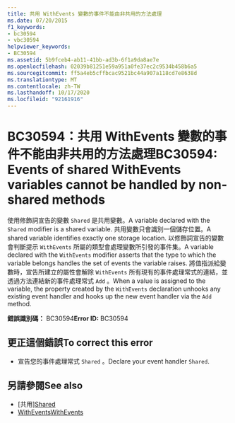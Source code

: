 ```yaml
---
title: 共用 WithEvents 變數的事件不能由非共用的方法處理
ms.date: 07/20/2015
f1_keywords:
- bc30594
- vbc30594
helpviewer_keywords:
- BC30594
ms.assetid: 5b9fceb4-ab11-41bb-ad3b-6f1a9da8ae7e
ms.openlocfilehash: 02039b81251e59a951a0fe37ec2c9534b458b6a5
ms.sourcegitcommit: ff5a4eb5cffbcac9521bc44a907a118cd7e8638d
ms.translationtype: MT
ms.contentlocale: zh-TW
ms.lasthandoff: 10/17/2020
ms.locfileid: "92161916"
---
```

# <a name="bc30594-events-of-shared-withevents-variables-cannot-be-handled-by-non-shared-methods"></a><span data-ttu-id="3837b-102">BC30594：共用 WithEvents 變數的事件不能由非共用的方法處理</span><span class="sxs-lookup"><span data-stu-id="3837b-102">BC30594: Events of shared WithEvents variables cannot be handled by non-shared methods</span></span>

<span data-ttu-id="3837b-103">使用修飾詞宣告的變數 `Shared` 是共用變數。</span><span class="sxs-lookup"><span data-stu-id="3837b-103">A variable declared with the `Shared` modifier is a shared variable.</span></span> <span data-ttu-id="3837b-104">共用變數只會識別一個儲存位置。</span><span class="sxs-lookup"><span data-stu-id="3837b-104">A shared variable identifies exactly one storage location.</span></span> <span data-ttu-id="3837b-105">以修飾詞宣告的變數會判斷提示 `WithEvents` 所屬的類型會處理變數所引發的事件集。</span><span class="sxs-lookup"><span data-stu-id="3837b-105">A variable declared with the `WithEvents` modifier asserts that the type to which the variable belongs handles the set of events the variable raises.</span></span> <span data-ttu-id="3837b-106">將值指派給變數時，宣告所建立的屬性會解除 `WithEvents` 所有現有的事件處理常式的連結，並透過方法連結新的事件處理常式 `Add` 。</span><span class="sxs-lookup"><span data-stu-id="3837b-106">When a value is assigned to the variable, the property created by the `WithEvents` declaration unhooks any existing event handler and hooks up the new event handler via the `Add` method.</span></span>

 <span data-ttu-id="3837b-107">**錯誤識別碼：** BC30594</span><span class="sxs-lookup"><span data-stu-id="3837b-107">**Error ID:** BC30594</span></span>

## <a name="to-correct-this-error"></a><span data-ttu-id="3837b-108">更正這個錯誤</span><span class="sxs-lookup"><span data-stu-id="3837b-108">To correct this error</span></span>

- <span data-ttu-id="3837b-109">宣告您的事件處理常式 `Shared` 。</span><span class="sxs-lookup"><span data-stu-id="3837b-109">Declare your event handler `Shared`.</span></span>

## <a name="see-also"></a><span data-ttu-id="3837b-110">另請參閱</span><span class="sxs-lookup"><span data-stu-id="3837b-110">See also</span></span>

- <span data-ttu-id="3837b-111">[共用][](../modifiers/shared.md)</span><span class="sxs-lookup"><span data-stu-id="3837b-111">[Shared](../modifiers/shared.md)</span></span>
- [<span data-ttu-id="3837b-112">WithEvents</span><span class="sxs-lookup"><span data-stu-id="3837b-112">WithEvents</span></span>](../modifiers/withevents.md)
